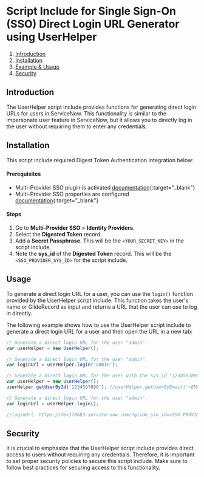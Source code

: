 # Script Include for Single Sign-On (SSO) Direct Login URL Generator using UserHelper

1. [Introduction](#introduction)
2. [Installation](#installation)
3. [Example & Usage](#usage)
4. [Security](#security)

## Introduction<a name="introduction"></a>

The UserHelper script include provides functions for generating direct login URLs for users in ServiceNow. This functionality is similar to the impersonate user feature in ServiceNow, but it allows you to directly log in the user without requiring them to enter any credentials.

## Installation<a name="installation"></a>

This script include required Digest Token Authentication Integration below:

#### Prerequisites

* Multi-Provider SSO plugin is activated [documentation](https://docs.servicenow.com/bundle/vancouver-platform-security/page/integrate/single-sign-on/task/t_ActivateMultipleProviderSSO.html){:target="_blank"}
* Multi-Provider SSO properties are configured [documentation](https://docs.servicenow.com/bundle/vancouver-platform-security/page/integrate/single-sign-on/task/t_ConfigureMultiProviderSSOProps.html){:target="_blank"}

#### Steps

1. Go to **Multi-Provider SSO** > **Identity Providers**.
2. Select the **Digested Token** record.
3. Add a **Secret Passphrase**. This will be the `<YOUR_SECRET_KEY>` in the script include.
4. Note the **sys_id** of the **Digested Token** record. This will be the `<SSO_PROVIDER_SYS_ID>` for the script include.

## Usage<a name="usage"></a>

To generate a direct login URL for a user, you can use the `login()` function provided by the UserHelper script include. This function takes the user's name or GlideRecord as input and returns a URL that the user can use to log in directly.

The following example shows how to use the UserHelper script include to generate a direct login URL for a user and then open the URL in a new tab:
```javascript
// Generate a direct login URL for the user "admin".
var userHelper = new UserHelper();

// Generate a direct login URL for the user "admin".
var loginUrl = userHelper.login('admin');
```
```javascript
// Generate a direct login URL for the user with the sys_id "1234567890", email.
var userHelper = new UserHelper();
userHelper.getUserById('1234567890'); //userHelper.getUserByEmail('<EMAIL>');

// Generate a direct login URL for the user "admin".
var loginUrl = userHelper.login();

//loginUrl: https://dev178683.service-now.com/?glide_sso_id=<SSO_PROVIDER_SYS_ID>&SM_USER=admin&DE_USER=htrULTFZTOLl9PHEvNBejz65ghxp6dJgDazXXv9v/wY=
```

## Security<a name="security"></a>
It is crucial to emphasize that the UserHelper script include provides direct access to users without requiring any credentials. Therefore, it is important to set proper security policies to secure this script include. Make sure to follow best practices for securing access to this functionality.
